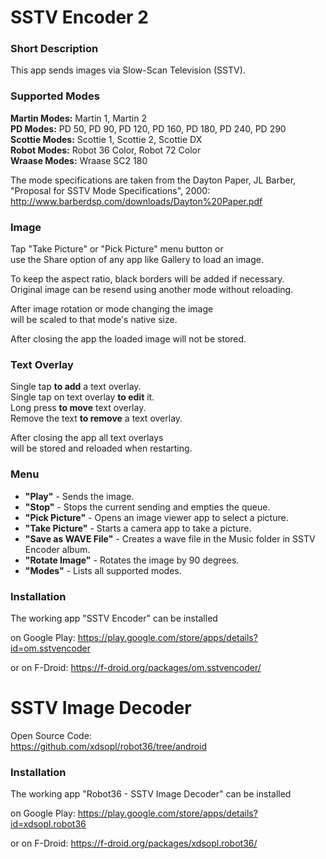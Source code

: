 # SSTV Encoder 2

### Short Description

This app sends images via Slow-Scan Television (SSTV).

### Supported Modes

**Martin Modes:**  Martin 1, Martin 2  
**PD Modes:**      PD 50, PD 90, PD 120, PD 160, PD 180, PD 240, PD 290  
**Scottie Modes:** Scottie 1, Scottie 2, Scottie DX  
**Robot Modes:**   Robot 36 Color, Robot 72 Color  
**Wraase Modes:**  Wraase SC2 180

The mode specifications are taken from the Dayton Paper, JL Barber, "Proposal for SSTV Mode Specifications", 2000:  
http://www.barberdsp.com/downloads/Dayton%20Paper.pdf

### Image

Tap "Take Picture" or "Pick Picture" menu button or  
use the Share option of any app like Gallery to load an image.

To keep the aspect ratio, black borders will be added if necessary.  
Original image can be resend using another mode without reloading.

After image rotation or mode changing the image  
will be scaled to that mode's native size.

After closing the app the loaded image will not be stored.

### Text Overlay

Single tap **to add** a text overlay.  
Single tap on text overlay **to edit** it.  
Long press **to move** text overlay.  
Remove the text **to remove** a text overlay.

After closing the app all text overlays  
will be stored and reloaded when restarting.

### Menu

* **"Play"** - Sends the image.
* **"Stop"** - Stops the current sending and empties the queue.
* **"Pick Picture"** - Opens an image viewer app to select a picture.
* **"Take Picture"** - Starts a camera app to take a picture.
* **"Save as WAVE File"** - Creates a wave file in the Music folder in SSTV Encoder album.
* **"Rotate Image"** - Rotates the image by 90 degrees.
* **"Modes"** - Lists all supported modes.

### Installation

The working app "SSTV Encoder" can be installed 

on Google Play:
https://play.google.com/store/apps/details?id=om.sstvencoder

or on F-Droid:
https://f-droid.org/packages/om.sstvencoder/

# SSTV Image Decoder

Open Source Code:  
https://github.com/xdsopl/robot36/tree/android

### Installation

The working app "Robot36 - SSTV Image Decoder" can be installed

on Google Play:
https://play.google.com/store/apps/details?id=xdsopl.robot36

or on F-Droid:
https://f-droid.org/packages/xdsopl.robot36/
